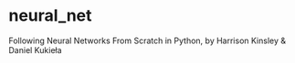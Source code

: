 # neural_net
Following Neural Networks From Scratch in Python, by Harrison Kinsley &amp; Daniel Kukieła
